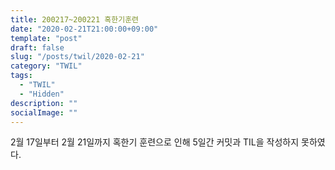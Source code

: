 ```yaml
---
title: 200217~200221 혹한기훈련
date: "2020-02-21T21:00:00+09:00"
template: "post"
draft: false
slug: "/posts/twil/2020-02-21"
category: "TWIL"
tags:
  - "TWIL"
  - "Hidden"
description: ""
socialImage: ""
---
```


2월 17일부터 2월 21일까지 혹한기 훈련으로 인해 5일간 커밋과 TIL을 작성하지 못하였다.
